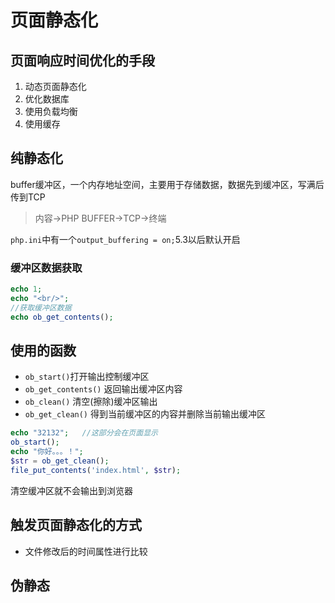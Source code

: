 # 页面静态化

## 页面响应时间优化的手段

1. 动态页面静态化
2. 优化数据库
3. 使用负载均衡
4. 使用缓存

## 纯静态化

buffer缓冲区，一个内存地址空间，主要用于存储数据，数据先到缓冲区，写满后传到TCP

> 内容->PHP BUFFER->TCP->终端

`php.ini`中有一个`output_buffering = on;`5.3以后默认开启

### 缓冲区数据获取

```php
echo 1;
echo "<br/>";
//获取缓冲区数据
echo ob_get_contents();
```

## 使用的函数

* `ob_start()`打开输出控制缓冲区
* `ob_get_contents()` 返回输出缓冲区内容
* `ob_clean()` 清空(擦除)缓冲区输出
* `ob_get_clean()` 得到当前缓冲区的内容并删除当前输出缓冲区

```php
echo "32132";   //这部分会在页面显示
ob_start();
echo "你好。。。！";
$str = ob_get_clean();
file_put_contents('index.html', $str);
```

清空缓冲区就不会输出到浏览器

## 触发页面静态化的方式

* 文件修改后的时间属性进行比较

## 伪静态





